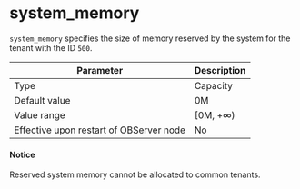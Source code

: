 system_memory
==================================

`system_memory` specifies the size of memory reserved by the system for the tenant with the ID `500`.


| **Parameter** | **Description** |
|------------------|-----------|
| Type | Capacity |
| Default value | 0M |
| Value range | \[0M, +∞) |
| Effective upon restart of OBServer node | No |


<main id="notice" type='notice'>
    <h4>Notice</h4>
    <p>Reserved system memory cannot be allocated to common tenants. </p>
</main>
